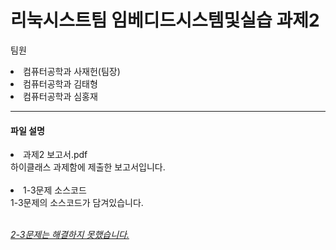 # 리눅시스트팀 임베디드시스템및실습 과제2

팀원<br>
<li>컴퓨터공학과 사재헌(팀장)</li>
<li>컴퓨터공학과 김태형</li>
<li>컴퓨터공학과 심홍재</li>

<hr>

<h4>파일 설명</h4>
<li>과제2 보고서.pdf</li>
하이클래스 과제함에 제출한 보고서입니다. <br><br>

<li>1-3문제 소스코드</li>
1-3문제의 소스코드가 담겨있습니다.<br><br>

<u>_2-3문제는 해결하지 못했습니다._</u>
